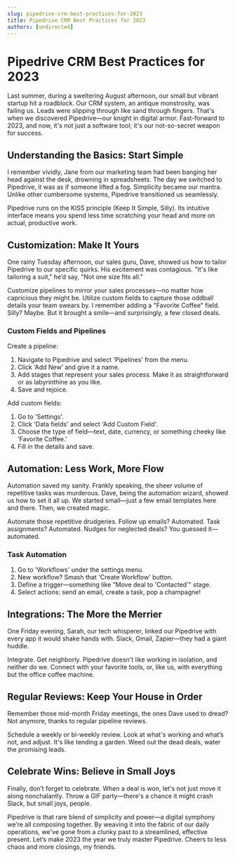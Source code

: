 ```yaml
---
slug: pipedrive-crm-best-practices-for-2023
title: Pipedrive CRM Best Practices for 2023
authors: [undirected]
---
```


# Pipedrive CRM Best Practices for 2023

Last summer, during a sweltering August afternoon, our small but vibrant startup hit a roadblock. Our CRM system, an antique monstrosity, was failing us. Leads were slipping through like sand through fingers. That's when we discovered Pipedrive—our knight in digital armor. Fast-forward to 2023, and now, it's not just a software tool; it's our not-so-secret weapon for success.

## Understanding the Basics: Start Simple

I remember vividly, Jane from our marketing team had been banging her head against the desk, drowning in spreadsheets. The day we switched to Pipedrive, it was as if someone lifted a fog. Simplicity became our mantra. Unlike other cumbersome systems, Pipedrive transitioned us seamlessly.

Pipedrive runs on the KISS principle (Keep It Simple, Silly). Its intuitive interface means you spend less time scratching your head and more on actual, productive work. 

## Customization: Make It Yours

One rainy Tuesday afternoon, our sales guru, Dave, showed us how to tailor Pipedrive to our specific quirks. His excitement was contagious. "It's like tailoring a suit," he’d say, "Not one size fits all."

Customize pipelines to mirror your sales processes—no matter how capricious they might be. Utilize custom fields to capture those oddball details your team swears by. I remember adding a "Favorite Coffee" field. Silly? Maybe. But it brought a smile—and surprisingly, a few closed deals.

### Custom Fields and Pipelines

Create a pipeline:

1. Navigate to Pipedrive and select 'Pipelines' from the menu.
2. Click ‘Add New’ and give it a name.
3. Add stages that represent your sales process. Make it as straightforward or as labyrinthine as you like. 
4. Save and rejoice.

Add custom fields:

1. Go to 'Settings'.
2. Click 'Data fields' and select 'Add Custom Field'.
3. Choose the type of field—text, date, currency, or something cheeky like ‘Favorite Coffee.’
4. Fill in the details and save.

## Automation: Less Work, More Flow
Automation saved my sanity. Frankly speaking, the sheer volume of repetitive tasks was murderous. Dave, being the automation wizard, showed us how to set it all up. We started small—just a few email templates here and there. Then, we created magic.

Automate those repetitive drudgeries. Follow up emails? Automated. Task assignments? Automated. Nudges for neglected deals? You guessed it—automated.

### Task Automation

1. Go to 'Workflows' under the settings menu.
2. New workflow? Smash that 'Create Workflow' button.
3. Define a trigger—something like "Move deal to 'Contacted'" stage.
4. Select actions: send an email, create a task, pop a champagne!

## Integrations: The More the Merrier

One Friday evening, Sarah, our tech whisperer, linked our Pipedrive with every app it would shake hands with. Slack, Gmail, Zapier—they had a giant huddle.

Integrate. Get neighborly. Pipedrive doesn't like working in isolation, and neither do we. Connect with your favorite tools, or, like us, with everything but the office coffee machine.

## Regular Reviews: Keep Your House in Order

Remember those mid-month Friday meetings, the ones Dave used to dread? Not anymore, thanks to regular pipeline reviews. 

Schedule a weekly or bi-weekly review. Look at what's working and what’s not, and adjust. It's like tending a garden. Weed out the dead deals, water the promising leads.

## Celebrate Wins: Believe in Small Joys

Finally, don’t forget to celebrate. When a deal is won, let's not just move it along nonchalantly. Throw a GIF party—there's a chance it might crash Slack, but small joys, people.

Pipedrive is that rare blend of simplicity and power—a digital symphony we’re all composing together. By weaving it into the fabric of our daily operations, we've gone from a clunky past to a streamlined, effective present. Let’s make 2023 the year we truly master Pipedrive. Cheers to less chaos and more closings, my friends.